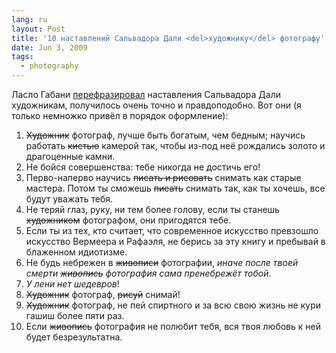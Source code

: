 ```yaml
---
lang: ru
layout: Post
title: '10 наставлений Сальвадора Дали <del>художнику</del> фотографу'
date: Jun 3, 2009
tags:
  - photography
---
```


Ласло Габани [перефразировал](http://laslogabany.livejournal.com/60776.html "Ласло Габани — Десять наставлений Сальвадора Дали художнику (фотографу)") наставления Сальвадора Дали художникам, получилось очень точно и правдоподобно. Вот они (я только немножко привёл в порядок оформление):

1. ~~Художник~~ фотограф, лучше быть богатым, чем бедным; научись работать ~~кистью~~ камерой так, чтобы из-под неё рождались золото и драгоценные камни.
2. Не бойся совершенства: тебе никогда не достичь его!
3. Перво-наперво научись ~~писать и рисовать~~ снимать как старые мастера. Потом ты сможешь ~~писать~~ снимать так, как ты хочешь, все будут уважать тебя.
4. Не теряй глаз, руку, ни тем более голову, если ты станешь ~~художником~~ фотографом, они пригодятся тебе.
5. Если ты из тех, кто считает, что современное искусство превзошло искусство Вермеера и Рафаэля, не берись за эту книгу и пребывай в блаженном идиотизме.
6. Не будь небрежен в ~~живописи~~ фотографии, *иначе после твоей смерти ~~живопись~~ фотография сама пренебрежёт тобой*.
7. *У лени нет шедевров*!
8. ~~Художник~~ фотограф, ~~рисуй~~ снимай!
9. ~~Художник~~ фотограф, не пей спиртного и за всю свою жизнь не кури гашиш более пяти раз.
10. Если ~~живопись~~ фотография не полюбит тебя, вся твоя любовь к ней будет безрезультатна.
